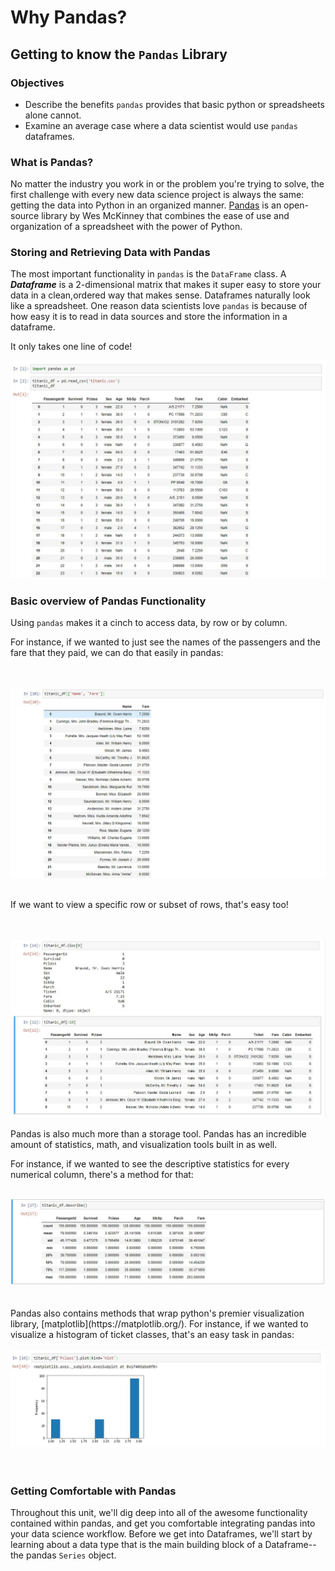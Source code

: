 
# Why Pandas?

## Getting to know the `Pandas` Library

### Objectives

* Describe the benefits `pandas` provides that basic python or spreadsheets alone cannot.  
* Examine an average case where a data scientist would use `pandas` dataframes.

### What is Pandas?

No matter the industry you work in or the problem you're trying to solve, the first challenge with every new data science project is always the same: getting the data into Python in an organized manner.  [Pandas](https://pandas.pydata.org/) is an open-source library by Wes McKinney that combines the ease of use and organization of a spreadsheet with the power of Python.  

### Storing and Retrieving Data with Pandas

The most important functionality in `pandas` is the `DataFrame` class.  A **_Dataframe_** is a 2-dimensional matrix that makes it super easy to store your data in a clean,ordered way that makes sense.  Dataframes naturally look like a spreadsheet.  One reason data scientists love `pandas` is because of how easy it is to read in data sources and store the information in a dataframe. 

It only takes one line of code!

<center><img src='dataframe-ss.JPG'></center>


### Basic overview of Pandas Functionality

Using `pandas` makes it a cinch to access data, by row or by column.  

For instance, if we wanted to just see the names of the passengers and the fare that they paid, we can do that easily in pandas:
<br>   
<br>
<center><img src='column-slice-ss.JPG'></center>
<br>


If we want to view a specific row or subset of rows, that's easy too!
<br>   
<br>
<center><img src='row-slice-ss.JPG'></center>

Pandas is also much more than a storage tool. Pandas has an incredible amount of statistics, math, and visualization tools built in as well.  

For instance, if we wanted to see the descriptive statistics for every numerical column, there's a method for that:
<br>
<br>
<center><img src='describe-ss.jpg'></center>
<br>
<br>
Pandas also contains methods that wrap python's premier visualization library, [matplotlib](https://matplotlib.org/).  For instance, if we wanted to visualize a histogram of ticket classes, that's an easy task in pandas:
<br>
<br>
<center><img src='plot-ss.jpg'></center>
<br>
<br>


### Getting Comfortable with Pandas

Throughout this unit, we'll dig deep into all of the awesome functionality contained within pandas, and get you comfortable integrating pandas into your data science workflow.  Before we get into Dataframes, we'll start by learning about a data type that is the main building block of a Dataframe--the pandas `Series` object.   


